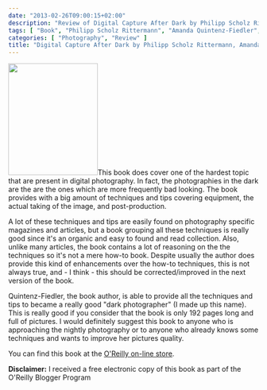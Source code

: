 ```yaml
---
date: "2013-02-26T09:00:15+02:00"
description: "Review of Digital Capture After Dark by Philipp Scholz Rittermann, Amanda Quintenz-Fiedler (Rocky Nook)"
tags: [ "Book", "Philipp Scholz Rittermann", "Amanda Quintenz-Fiedler",  "Rocky Nook" ]
categories: [ "Photography", "Review" ]
title: "Digital Capture After Dark by Philipp Scholz Rittermann, Amanda Quintenz-Fiedler (Rocky Nook)"
---
```

<img class="alignleft" alt="" src="http://akamaicovers.oreilly.com/images/9781933952666/cat.gif" width="180" height="225" />This book does cover one of the hardest topic that are present in digital photography. In fact, the photographies in the dark are the are the ones which are more frequently bad looking. The book provides with a big amount of techniques and tips covering equipment, the actual taking of the image, and post-production.

A lot of these techniques and tips are easily found on photography specific magazines and articles, but a book grouping all these techniques is really good since it's an organic and easy to found and read collection.
Also, unlike many articles, the book contains a lot of reasoning on the the techniques so it's not a mere how-to book.
Despite usually the author does provide this kind of enhancements over the how-to techniques, this is not always true, and - I think - this should be corrected/improved in the next version of the book.

Quintenz-Fiedler, the book author, is able to provide all the techniques and tips to became a really good "dark photographer" (I made up this name). This is really good if you consider that the book is only 192 pages long and full of pictures.
I would definitely suggest this book to anyone who is approaching the nightly photography or to anyone who already knows some techniques and wants to improve her pictures quality.

You can find this book at the <a href="http://shop.oreilly.com/product/9781933952666.do">O'Reilly on-line store</a>.

**Disclaimer:** I received a free electronic copy of this book as part of the O'Reilly Blogger Program
